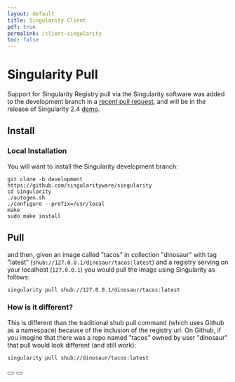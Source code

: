 ```yaml
---
layout: default
title: Singularity Client
pdf: true
permalink: /client-singularity
toc: false
---
```


# Singularity Pull

Support for Singularity Registry pull via the Singularity software was added to the development branch in a [recent pull request](https://github.com/singularityware/singularity/pull/889), and will be in the release of Singularity 2.4 [demo](https://asciinema.org/a/134694?speed=3).

## Install

### Local Installation
You will want to install the Singularity development branch:

```
git clone -b development https://github.com/singularityware/singularity
cd singularity
./autogen.sh
./configure --prefix=/usr/local
make
sudo make install
```

## Pull

and then, given an image called "tacos" in collection "dinosaur" with tag "latest" (`shub://127.0.0.1/dinosaur/tacos:latest`) and a registry serving on your localhost (`127.0.0.1`) you would pull the image using Singularity as follows:

```
singularity pull shub://127.0.0.1/dinosaur/tacos:latest
```

### How is it different? 

This is different than the traditional shub pull command (which uses Github as a namespace) because of the inclusion of the registry uri. On Github, if you imagine that there was a repo named "tacos" owned by user "dinosaur" that pull would look different (and still work):

```
singularity pull shub://dinosaur/tacos:latest
```

<div>
    <a href="/sregistry/client"><button class="previous-button btn btn-primary"><i class="fa fa-chevron-left"></i> </button></a>
    <a href="/sregistry/plugins"><button class="next-button btn btn-primary"><i class="fa fa-chevron-right"></i> </button></a>
</div><br>
